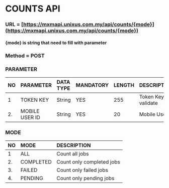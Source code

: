 # COUNTS API

### URL = [https://mxmapi.unixus.com.my/api/counts/{mode}](https://mxmapi.unixus.com.my/api/counts/{mode})

#### {mode}  is string that need to fill with parameter

### Method = POST

### PARAMETER

| NO | PARAMETER | DATA TYPE | MANDATORY | LENGTH | DESCRIPTION |
| :--- | :--- | :--- | :--- | :--- | :--- |
| 1 | TOKEN KEY | String | YES | 255 | Token Key for validate |
| 2. | MOBILE USER ID | String | YES | 20 | Mobile User |

### MODE

| NO | MODE | DESCRIPTION |
| :--- | :--- | :--- |
| 1 | ALL | Count all jobs |
| 2. | COMPLETED | Count only completed jobs |
| 3. | FAILED | Count only failed jobs |
| 4. | PENDING | Count only pending jobs |



